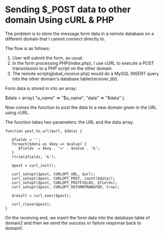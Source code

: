 # Sending $_POST data to other domain Using cURL & PHP

The problem is to store the message form data in a remote database on a different domain that I cannot connect directly to.

The flow is as follows:
1. User will submit the form, as usual.
2. In the form processing PHP(index.php), I use cURL to execute a POST transmission to a PHP script on the other domain.
3. The remote script(global_receive.php) would do a MySQL INSERT query into the other domain's database table(receiver_tbl).

Form data is stored in into an array:

$data = array(
   "u_name" => "$u_name",
   "data" => "$data"
);

Now comes the function to post the data to a new domain given in the URL using cURL.

The function takes two parameters: the URL and the data array.

```
function post_to_url($url, $data) {

   $fields = '';
   foreach($data as $key => $value) { 
      $fields .= $key . '=' . $value . '&'; 
   }
   rtrim($fields, '&');

   $post = curl_init();

   curl_setopt($post, CURLOPT_URL, $url);
   curl_setopt($post, CURLOPT_POST, count($data));
   curl_setopt($post, CURLOPT_POSTFIELDS, $fields);
   curl_setopt($post, CURLOPT_RETURNTRANSFER, true);

   $result = curl_exec($post);

   curl_close($post);
}
```

On the receiving end, we insert the form data into the database table of domain2 and then we send the success or failure response back to domain1.

